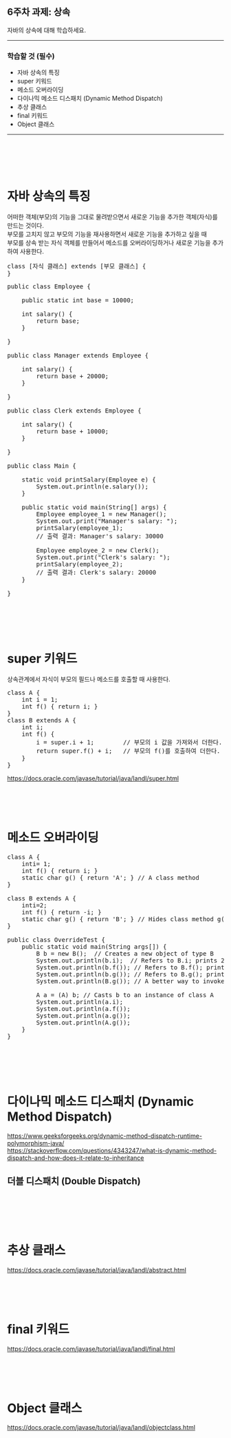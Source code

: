 <br/>

## 6주차 과제: 상속 
자바의 상속에 대해 학습하세요.
*** 
### 학습할 것 (필수)
- 자바 상속의 특징
- super 키워드
- 메소드 오버라이딩
- 다이나믹 메소드 디스패치 (Dynamic Method Dispatch)
- 추상 클래스
- final 키워드
- Object 클래스
***
<br/><br/><br/><br/>

# 자바 상속의 특징
어떠한 객체(부모)의 기능을 그대로 물려받으면서 새로운 기능을 추가한 객체(자식)를 만드는 것이다.<br/>
부모를 고치지 않고 부모의 기능을 재사용하면서 새로운 기능을 추가하고 싶을 때<br/>
부모를 상속 받는 자식 객체를 만들어서 메소드를 오버라이딩하거나 새로운 기능을 추가하여 사용한다. <br/>
<pre>
class [자식 클래스] extends [부모 클래스] {
}
</pre>
<pre>
public class Employee {

    public static int base = 10000;

    int salary() {
        return base;
    }

}

public class Manager extends Employee {

    int salary() {
        return base + 20000;
    }

}

public class Clerk extends Employee {

    int salary() {
        return base + 10000;
    }
    
}

public class Main {

    static void printSalary(Employee e) {
        System.out.println(e.salary());
    }

    public static void main(String[] args) {
        Employee employee_1 = new Manager();
        System.out.print("Manager's salary: ");
        printSalary(employee_1);
        // 출력 결과: Manager's salary: 30000

        Employee employee_2 = new Clerk();
        System.out.print("Clerk's salary: ");
        printSalary(employee_2);
        // 출력 결과: Clerk's salary: 20000
    }

}
</pre>
<br/><br/><br/><br/>

# super 키워드
상속관계에서 자식이 부모의 필드나 메소드를 호출할 때 사용한다. <br/>
<pre>
class A {
    int i = 1; 
    int f() { return i; } 
}
class B extends A { 
    int i;
    int f() {
        i = super.i + 1;        // 부모의 i 값을 가져와서 더한다.
        return super.f() + i;   // 부모의 f()를 호출하여 더한다. 
    } 
}
</pre>
https://docs.oracle.com/javase/tutorial/java/IandI/super.html <br/>
<br/><br/><br/><br/>

# 메소드 오버라이딩
<pre>
class A {
    inti= 1;    
    int f() { return i; }
    static char g() { return 'A'; } // A class method
}

class B extends A {
    inti=2;
    int f() { return -i; }
    static char g() { return 'B'; } // Hides class method g() in class A
}

public class OverrideTest {
    public static void main(String args[]) {
        B b = new B();  // Creates a new object of type B
        System.out.println(b.i);  // Refers to B.i; prints 2
        System.out.println(b.f()); // Refers to B.f(); prints -2
        System.out.println(b.g()); // Refers to B.g(); prints B
        System.out.println(B.g()); // A better way to invoke B.g()
        
        A a = (A) b; // Casts b to an instance of class A
        System.out.println(a.i);
        System.out.println(a.f());
        System.out.println(a.g());
        System.out.println(A.g());
    } 
}
</pre>
<br/><br/><br/><br/>

# 다이나믹 메소드 디스패치 (Dynamic Method Dispatch)
https://www.geeksforgeeks.org/dynamic-method-dispatch-runtime-polymorphism-java/ <br/>
https://stackoverflow.com/questions/4343247/what-is-dynamic-method-dispatch-and-how-does-it-relate-to-inheritance <br/>
## 더블 디스패치 (Double Dispatch)
<br/><br/><br/><br/>

# 추상 클래스
https://docs.oracle.com/javase/tutorial/java/IandI/abstract.html <br/>
<br/><br/><br/><br/>

# final 키워드
https://docs.oracle.com/javase/tutorial/java/IandI/final.html <br/>
<br/><br/><br/><br/>

# Object 클래스
https://docs.oracle.com/javase/tutorial/java/IandI/objectclass.html <br/>
<br/><br/><br/><br/>
